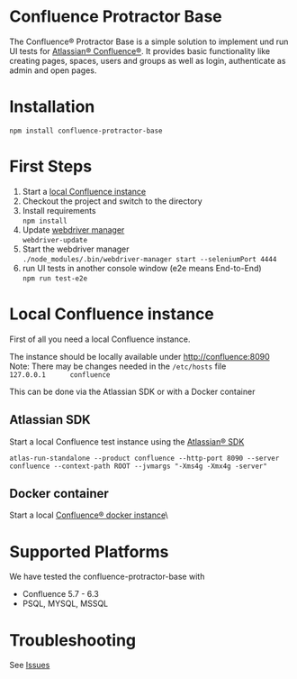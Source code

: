 # Confluence Protractor Base
The Confluence&reg; Protractor Base is a simple solution to implement und run UI tests for [Atlassian&reg; Confluence&reg;](https://www.atlassian.com/software/confluence).
It provides basic functionality like creating pages, spaces, users and groups as well as login, authenticate as admin and open pages.  

# Installation
`npm install confluence-protractor-base`

# First Steps
1. Start a [local Confluence instance](#localConf)
1. Checkout the project and switch to the directory
1. Install requirements\
 `npm install`
1. Update [webdriver manager](https://github.com/angular/webdriver-manager)\
 `webdriver-update`
1. Start the webdriver manager\
 `./node_modules/.bin/webdriver-manager start --seleniumPort 4444`
1. run UI tests in another console window (e2e means End-to-End)\
`npm run test-e2e`


# Local Confluence instance<a name="localConf"></a>
First of all you need a local Confluence instance. 

The instance should be locally available under <http://confluence:8090>\
Note: There may be changes needed in the `/etc/hosts` file\
`127.0.0.1      confluence`

This can be done via the Atlassian SDK or with a Docker container


## Atlassian SDK
Start a local Confluence test instance using the [Atlassian&reg; SDK](https://developer.atlassian.com/docs/getting-started/set-up-the-atlassian-plugin-sdk-and-build-a-project)

`atlas-run-standalone --product confluence --http-port 8090 --server confluence --context-path ROOT --jvmargs "-Xms4g -Xmx4g -server"
`

## Docker container
Start a local [Confluence&reg; docker instance](https://hub.docker.com/r/atlassian/confluence-server/)\

# Supported Platforms
We have tested the confluence-protractor-base with 
* Confluence 5.7 - 6.3
* PSQL, MYSQL, MSSQL

# Troubleshooting
See [Issues](https://github.com/seibert-media/confluence-protractor-base/issues)
